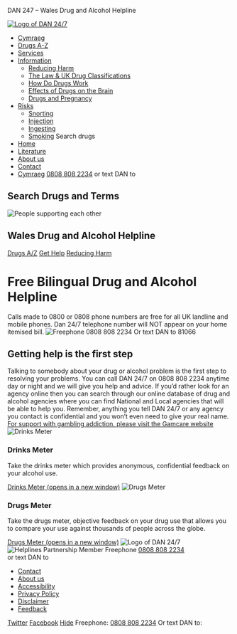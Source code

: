 
 
DAN 247 – Wales Drug and Alcohol Helpline
 
[![Logo of DAN 24/7](/app/themes/dan247/resources/assets/images/DAN247_Light.svg)](/) 
* [Cymraeg](https://dan247.org.uk/cy/hafan/)
* [Drugs A-Z](https://dan247.org.uk/drugs-a-z/)
* [Services](https://dan247.org.uk/services/)
* [Information](#)
	+ [Reducing Harm](https://dan247.org.uk/reducing-harm/)
	+ [The Law & UK Drug Classifications](https://dan247.org.uk/the-law-uk-drug-classifications/)
	+ [How Do Drugs Work](https://dan247.org.uk/how-do-drugs-work/)
	+ [Effects of Drugs on the Brain](https://dan247.org.uk/effects-of-drugs-on-the-brain/)
	+ [Drugs and Pregnancy](https://dan247.org.uk/drugs-and-pregnancy/)
* [Risks](#)
	+ [Snorting](https://dan247.org.uk/snorting/)
	+ [Injection](https://dan247.org.uk/injection/)
	+ [Ingesting](https://dan247.org.uk/ingesting/)
	+ [Smoking](https://dan247.org.uk/smoking/)
 Search drugs  
* [Home](https://dan247.org.uk/)
* [Literature](https://dan247.org.uk/literature/)
* [About us](https://dan247.org.uk/about-us/)
* [Contact](https://dan247.org.uk/contact/)
* [Cymraeg](https://dan247.org.uk/cy/hafan/)
[0808 808 2234](tel:08088082234) or text DAN to 
## Search Drugs and Terms
 
 
![People supporting each other](https://mewtwo.fra1.digitaloceanspaces.com/dan247/2021/05/dan_people-1-dark.jpg)
## **Wales Drug and Alcohol Helpline**
[Drugs A/Z](/drugs-a-z/)
[Get Help](/services/)
[Reducing Harm](/reducing-harm/)
 
# Free Bilingual Drug and Alcohol Helpline
Calls made to 0800 or 0808 phone numbers are free for all UK landline and mobile phones.
Dan 24/7 telephone number will NOT appear on your home itemised bill.
![Freephone 0808 808 2234 Or text DAN to 81066](/app/themes/dan247/resources/assets/images/DAN247_iconHelpline.svg) 
## Getting help is the first step
Talking to somebody about your drug or alcohol problem is the first step to resolving your problems. You can call DAN 24/7 on 0808 808 2234 anytime day or night and we will give you help and advice.
If you’d rather look for an agency online then you can search through our online database of drug and alcohol agencies where you can find National and Local agencies that will be able to help you.
Remember, anything you tell DAN 24/7 or any agency you contact is confidential and you won’t even need to give your real name.
[For support with gambling addiction, please visit the Gamcare website](https://www.gamcare.org.uk)
![Drinks Meter](https://mewtwo.fra1.digitaloceanspaces.com/dan247/2021/03/drinksmeter.jpg)
### Drinks Meter
 Take the drinks meter which provides anonymous, confidential feedback on your alcohol use.
 
[Drinks Meter (opens in a new window)](https://www.drinksmeter.com/ " Drinks Meter (opens in a new window)  ") 
![Drugs Meter](https://mewtwo.fra1.digitaloceanspaces.com/dan247/2021/03/drugsmeter.jpg)
### Drugs Meter
 Take the drugs meter, objective feedback on your drug use that allows you to compare your use against thousands of people across the globe.
 
[Drugs Meter (opens in a new window)](http://drugsmeter.com/ " Drinks Meter (opens in a new window)  ") 
![Logo of DAN 24/7](/app/themes/dan247/resources/assets/images/DAN247_Dark.svg)
![Helplines Partnership Member](/app/themes/dan247/resources/assets/images/Member-logo-transparent.png)
Freephone [0808 808 2234](tel:08088082234)   
or text DAN to 
* [Contact](https://dan247.org.uk/contact/)
* [About us](https://dan247.org.uk/about-us/)
* [Accessibility](https://dan247.org.uk/accessibility/)
* [Privacy Policy](https://dan247.org.uk/privacy-policy/)
* [Disclaimer](https://dan247.org.uk/disclaimer/)
* [Feedback](https://dan247.org.uk/feedback/)
 
 [Twitter](https://twitter.com/dan_247) [Facebook](https://www.facebook.com/Dan247helpline)
[Hide](https://google.co.uk)
 Freephone: 
[0808 808 2234](tel:08088082234)
 Or text DAN to: 
